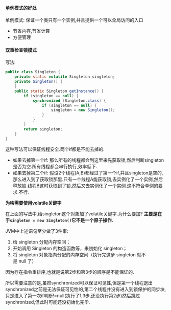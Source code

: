 
#### 单例模式的好处

单例模式: 保证一个类只有一个实例,并且提供一个可以全局访问的入口

- 节省内存,节省计算
- 方便管理

#### 双重检查锁模式


写法: 

```java
public class Singleton {
    private static volatile Singleton singleton;
    private Singleton() {
    }
    public static Singleton getInstance() {
        if (singleton == null) {
            synchronized (Singleton.class) {
                if (singleton == null) {
                    singleton = new Singleton();
                }
            }
        }
        return singleton;
    }
}
```

这种写法可以保证线程安全.两个if都是不能去掉的.

- 如果去掉第一个if: 那么所有的线程都会到这里来先获取锁,然后判断singleton是否为空.所有线程都会串行执行,效率低下.
- 如果去掉第二个if: 假设2个线程(A,B)都经过了第一个if,并且singleton是空的,那么进入到了获取锁那里.只有一个线程A能获取锁,去实例化了一个实例,然后释放锁.线程B这时获取到了锁,然后又去实例化了一个实例.这不符合单例的要求.不行.

**为啥需要使用volatile关键字**

在上面的写法中,给singleton这个对象加了volatile关键字.为什么要加? **主要是在于`singleton = new Singleton()`它不是一个原子操作.**

JVM中上述语句至少做了3件事:

1. 给 singleton 分配内存空间；
2. 开始调用 Singleton 的构造函数等，来初始化 singleton；
3. 将 singleton 对象指向分配的内存空间（执行完这步 singleton 就不是 null 了）

因为存在指令重排序,也就是说第2步和第3步的顺序是不能保证的.

所以需要注意的是,虽然synchronized可以保证可见性,但是第一个线程退出synchronized之前是无法保证可见性的,第二个线程并没有进入到锁保护的同步块,只是进入了第一次if判断!=null(执行了1,3步,还没执行第2步)然后跳过synchronized,但此时可能还没初始化完毕.